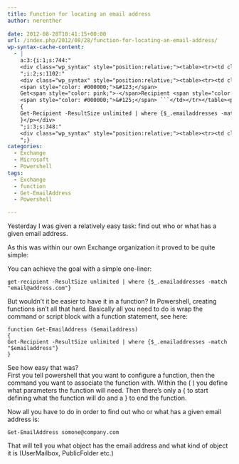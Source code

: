 ```yaml
---
title: Function for locating an email address
author: nerenther
 
date: 2012-08-28T10:41:15+00:00
url: /index.php/2012/08/28/function-for-locating-an-email-address/
wp-syntax-cache-content:
  - |
    a:3:{i:1;s:744:"
    <div class="wp_syntax" style="position:relative;"><table><tr><td class="code"><pre class="powershell" style="font-family:monospace;">get<span style="color: pink;">-</span>recipient <span style="color: pink;">-</span>ResultSize unlimited <span style="color: pink;">|</span> <span style="color: #0000FF;">where</span> <span style="color: #000000;">&#123;</span><span style="color: #000080;">$_</span>.emailaddresses <span style="color: #FF0000;">-match</span> <span style="color: #800000;">&quot;email@address.com&quot;</span><span style="color: #000000;">&#125;</span> ```</td></tr></table><p class="theCode" style="display:none;">get-recipient -ResultSize unlimited | where {$_.emailaddresses -match &quot;email@address.com&quot;}</p></div>
    ";i:2;s:1102:"
    <div class="wp_syntax" style="position:relative;"><table><tr><td class="code"><pre class="powershell" style="font-family:monospace;"><span style="color: #0000FF;">function</span> Get<span style="color: pink;">-</span>EmailAddress <span style="color: #000000;">&#40;</span><span style="color: #800080;">$emailaddress</span><span style="color: #000000;">&#41;</span>
    <span style="color: #000000;">&#123;</span>
    Get<span style="color: pink;">-</span>Recipient <span style="color: pink;">-</span>ResultSize unlimited <span style="color: pink;">|</span> <span style="color: #0000FF;">where</span> <span style="color: #000000;">&#123;</span><span style="color: #000080;">$_</span>.emailaddresses <span style="color: #FF0000;">-match</span> <span style="color: #800000;">&quot;$emailaddress&quot;</span><span style="color: #000000;">&#125;</span>
    <span style="color: #000000;">&#125;</span> ```</td></tr></table><p class="theCode" style="display:none;">function Get-EmailAddress ($emailaddress)
    {
    Get-Recipient -ResultSize unlimited | where {$_.emailaddresses -match &quot;$emailaddress&quot;}
    }</p></div>
    ";i:3;s:348:"
    <div class="wp_syntax" style="position:relative;"><table><tr><td class="code"><pre class="powershell" style="font-family:monospace;">Get<span style="color: pink;">-</span>EmailAddress somone<span style="color: pink;">@</span>company.com ```</td></tr></table><p class="theCode" style="display:none;">Get-EmailAddress somone@company.com</p></div>
    ";}
categories:
  - Exchange
  - Microsoft
  - Powershell
tags:
  - Exchange
  - function
  - Get-EmailAddress
  - Powershell

---
```

Yesterday I was given a relatively easy task: find out who or what has a given email address.

As this was within our own Exchange organization it proved to be quite simple:

You can achieve the goal with a simple one-liner:

 ```
 get-recipient -ResultSize unlimited | where {$_.emailaddresses -match "email@address.com"}

 ```

But wouldn&#8217;t it be easier to have it in a function? In Powershell, creating functions isn&#8217;t all that hard. Basically all you need to do is wrap the command or script block with a function statement, see here:

 ```
function Get-EmailAddress ($emailaddress)
{
Get-Recipient -ResultSize unlimited | where {$_.emailaddresses -match "$emailaddress"}
}

 ```

See how easy that was?  
First you tell powershell that you want to configure a function, then the command you want to associate the function with. Within the ( ) you define what parameters the function will need. Then there&#8217;s only a { to start defining what the function will do and a } to end the function.

Now all you have to do in order to find out who or what has a given email address is:

 ```
Get-EmailAddress somone@company.com

 ```

That will tell you what object has the email address and what kind of object it is (UserMailbox, PublicFolder etc.)
